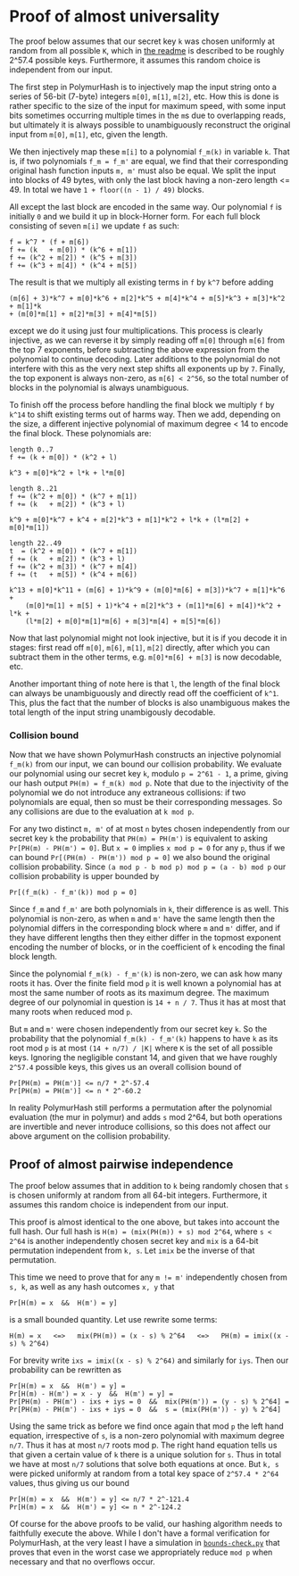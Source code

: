 # Proof of almost universality

The proof below assumes that our secret key `k` was chosen uniformly at random
from all possible `K`, which in [the readme](../README.md#no-weak-keys) is
described to be roughly 2^57.4 possible keys. Furthermore, it assumes this
random choice is independent from our input.

The first step in PolymurHash is to injectively map the input string onto a
series of 56-bit (7-byte) integers `m[0]`, `m[1]`, `m[2]`, etc. How this is done
is rather specific to the size of the input for maximum speed, with some input
bits sometimes occurring multiple times in the `m`s due to overlapping reads,
but ultimately it is always possible to unambiguously reconstruct the original
input from `m[0]`, `m[1]`, etc, given the length.

We then injectively map these `m[i]` to a polynomial `f_m(k)` in variable `k`.
That is, if two polynomials `f_m = f_m'` are equal, we find that their
corresponding original hash function inputs `m, m'` must also be equal. We split
the input into blocks of 49 bytes, with only the last block having a non-zero
length <= 49. In total we have `1 + floor((n - 1) / 49)` blocks.

All except the last block are encoded in the same way. Our polynomial `f`
is initially `0` and we build it up in block-Horner form. For each full block
consisting of seven `m[i]` we update `f` as such:

    f = k^7 * (f + m[6])
    f += (k   + m[0]) * (k^6 + m[1])
    f += (k^2 + m[2]) * (k^5 + m[3])
    f += (k^3 + m[4]) * (k^4 + m[5])
    
The result is that we multiply all existing terms in `f` by `k^7` before adding


    (m[6] + 3)*k^7 + m[0]*k^6 + m[2]*k^5 + m[4]*k^4 + m[5]*k^3 + m[3]*k^2 + m[1]*k
    + (m[0]*m[1] + m[2]*m[3] + m[4]*m[5])

except we do it using just four multiplications. This process is clearly
injective, as we can reverse it by simply reading off `m[0]` through `m[6]` from
the top 7 exponents, before subtracting the above expression from the polynomial
to continue decoding. Later additions to the polynomial do not interfere
with this as the very next step shifts all exponents up by `7`. Finally,
the top exponent is always non-zero, as `m[6] < 2^56`, so the total number of
blocks in the polynomial is always unambiguous.

To finish off the process before handling the final block we multiply `f` by
`k^14` to shift existing terms out of harms way. Then we add, depending on the
size, a different injective polynomial of maximum degree < 14 to encode the
final block. These polynomials are:

    length 0..7
    f += (k + m[0]) * (k^2 + l)

    k^3 + m[0]*k^2 + l*k + l*m[0]

    length 8..21
    f += (k^2 + m[0]) * (k^7 + m[1])
    f += (k   + m[2]) * (k^3 + l)

    k^9 + m[0]*k^7 + k^4 + m[2]*k^3 + m[1]*k^2 + l*k + (l*m[2] + m[0]*m[1])
    
    length 22..49
    t  = (k^2 + m[0]) * (k^7 + m[1])
    f += (k   + m[2]) * (k^3 + l)
    f += (k^2 + m[3]) * (k^7 + m[4])
    f += (t   + m[5]) * (k^4 + m[6])

    k^13 + m[0]*k^11 + (m[6] + 1)*k^9 + (m[0]*m[6] + m[3])*k^7 + m[1]*k^6 +
        (m[0]*m[1] + m[5] + 1)*k^4 + m[2]*k^3 + (m[1]*m[6] + m[4])*k^2 + l*k +
        (l*m[2] + m[0]*m[1]*m[6] + m[3]*m[4] + m[5]*m[6])
    
Now that last polynomial might not look injective, but it is if you decode it
in stages: first read off `m[0]`, `m[6]`, `m[1]`, `m[2]` directly, after
which you can subtract them in the other terms, e.g. `m[0]*m[6] + m[3]` is now
decodable, etc.

Another important thing of note here is that `l`, the length of the final block
can always be unambiguously and directly read off the coefficient of `k^1`.
This, plus the fact that the number of blocks is also unambiguous makes the
total length of the input string unambigously decodable.

### Collision bound

Now that we have shown PolymurHash constructs an injective polynomial `f_m(k)`
from our input, we can bound our collision probability. We evaluate our
polynomial using our secret key `k`, modulo `p = 2^61 - 1`, a prime, giving our
hash output `PH(m) = f_m(k) mod p`. Note that due to the injectivity of the
polynomial we do not introduce any extraneous collisions: if two polynomials are
equal, then so must be their corresponding messages. So any collisions are due
to the evaluation at `k mod p`.

For any two distinct `m, m'` of at most `n` bytes chosen independently from our
secret key `k` the probability that `PH(m) = PH(m')` is equivalent to asking
`Pr[PH(m) - PH(m') = 0]`. But `x = 0` implies `x mod p = 0` for any `p`,
thus if we can bound `Pr[(PH(m) - PH(m')) mod p = 0]` we also bound the original
collision probability. Since `(a mod p - b mod p) mod p = (a - b) mod p`
our collision probability is upper bounded by

    Pr[(f_m(k) - f_m'(k)) mod p = 0]

Since `f_m` and `f_m'` are both polynomials in `k`, their difference is as well.
This polynomial is non-zero, as when `m` and `m'` have the same length then the
polynomial differs in the corresponding block where `m` and `m'` differ, and if
they have different lengths then they either differ in the topmost exponent
encoding the number of blocks, or in the coefficient of `k` encoding the final
block length.

Since the polynomial `f_m(k) - f_m'(k)` is non-zero, we can ask how many roots it
has. Over the finite field mod `p` it is well known a polynomial has at most the
same number of roots as its maximum degree. The maximum degree of our polynomial
in question is `14 + n / 7`. Thus it has at most that many roots when reduced
mod `p`.

But `m` and `m'` were chosen independently from our secret key `k`. So the
probability that the polynomial `f_m(k) - f_m'(k)` happens to have `k` as its
root mod `p` is at most `(14 + n/7) / |K|` where `K` is the set of all possible
keys. Ignoring the negligible constant 14, and given that we have roughly
`2^57.4` possible keys, this gives us an overall collision bound of

    Pr[PH(m) = PH(m')] <= n/7 * 2^-57.4
    Pr[PH(m) = PH(m')] <= n * 2^-60.2

In reality PolymurHash still performs a permutation after the polynomial
evaluation (the mur in polymur) and adds `s` mod 2^64, but both operations are
invertible and never introduce collisions, so this does not affect our above
argument on the collision probability.

## Proof of almost pairwise independence

The proof below assumes that in addition to `k` being randomly chosen that `s`
is chosen uniformly at random from all 64-bit integers. Furthermore, it assumes
this random choice is independent from our input.

This proof is almost identical to the one above, but takes into account the full
hash. Our full hash is `H(m) = (mix(PH(m)) + s) mod 2^64`, where `s < 2^64` is
another independently chosen secret key and `mix` is a 64-bit permutation
independent from `k, s`. Let `imix` be the inverse of that permutation.

This time we need to prove that for any `m != m'` independently chosen from
`s, k`, as well as any hash outcomes `x, y` that

    Pr[H(m) = x  &&  H(m') = y]

is a small bounded quantity. Let use rewrite some terms:

    H(m) = x   <=>   mix(PH(m)) = (x - s) % 2^64   <=>   PH(m) = imix((x - s) % 2^64)

For brevity write `ixs = imix((x - s) % 2^64)` and similarly for `iys`. Then
our probability can be rewritten as

    Pr[H(m) = x  &&  H(m') = y] =
    Pr[H(m) - H(m') = x - y  &&  H(m') = y] =
    Pr[PH(m) - PH(m') - ixs + iys = 0  &&  mix(PH(m')) = (y - s) % 2^64] = 
    Pr[PH(m) - PH(m') - ixs + iys = 0  &&  s = (mix(PH(m')) - y) % 2^64]

Using the same trick as before we find once again that mod `p` the left hand
equation, irrespective of `s`, is a non-zero polynomial with maximum degree
`n/7`. Thus it has at most `n/7` roots mod p. The right hand equation tells us
that given a certain value of `k` there is a unique solution for `s`. Thus in
total we have at most `n/7` solutions that solve both equations at once. But `k,
s` were picked uniformly at random from a total key space of `2^57.4 * 2^64`
values, thus giving us our bound

    Pr[H(m) = x  &&  H(m') = y] <= n/7 * 2^-121.4
    Pr[H(m) = x  &&  H(m') = y] <= n * 2^-124.2

Of course for the above proofs to be valid, our hashing algorithm needs to
faithfully execute the above. While I don't have a formal verification for
PolymurHash, at the very least I have a simulation in
[`bounds-check.py`](bounds-check.py) that proves that even in the worst case
we appropriately reduce `mod p` when necessary and that no overflows occur.


